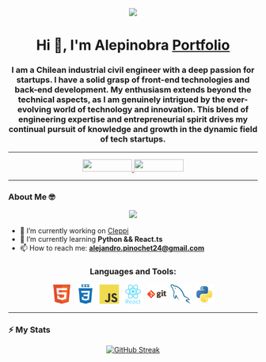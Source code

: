 <div id="header" align="center">
  <img src="https://media.giphy.com/media/7NoNw4pMNTvgc/giphy.gif" width="200"/>
  <h1>Hi 👋, I'm Alepinobra <a href="https://alepinobra.vercel.app/">Portfolio</a></h1>
  <h3>I am a Chilean industrial civil engineer with a deep passion for startups. I have a solid grasp of front-end technologies and back-end development. My enthusiasm extends beyond the technical aspects, as I am genuinely intrigued by the ever-evolving world of technology and innovation. This blend of engineering expertise and entrepreneurial spirit drives my continual pursuit of knowledge and growth in the dynamic field of tech startups.</h3>
</div>

---

<div id="badges" align="center">
  <a href="https://www.linkedin.com/in/apinochet/">
    <img src="https://img.shields.io/badge/LinkedIn-0077B5?style=for-the-badge&logo=linkedin&logoColor=white" width="100" height="25"/>
  </a>
  <a href="https://www.instagram.com/alejandropinochet/">
    <img src="https://img.shields.io/badge/Instagram-E4405F?style=for-the-badge&logo=instagram&logoColor=white" width="100" height="25"/>
  </a>
</div>

---

### About Me 🤓

<div align="center">
  <img src="https://media.giphy.com/media/pFwRzOLfuGHok/giphy.gif" width="200"/>
</div>

- 🔭 I’m currently working on [Cleppi](https://portal.cleppi.cl/)
- 🌱 I’m currently learning **Python && React.ts**
- 📫 How to reach me: **alejandro.pinochet24@gmail.com**

<div align="center">
    <h3>Languages and Tools:</h3>
    <img src="https://github.com/devicons/devicon/blob/master/icons/html5/html5-original.svg" title="HTML5" alt="HTML" width="40" height="40">&nbsp;
    <img src="https://github.com/devicons/devicon/blob/master/icons/css3/css3-plain-wordmark.svg" title="CSS3" alt="CSS" width="40" height="40">&nbsp;
    <img src="https://github.com/devicons/devicon/blob/master/icons/javascript/javascript-original.svg" title="JavaScript" alt="JavaScript" width="40" height="40">&nbsp;
    <img src="https://github.com/devicons/devicon/blob/master/icons/react/react-original-wordmark.svg" title="React" alt="React" width="40" height="40">&nbsp;
    <img src="https://github.com/devicons/devicon/blob/master/icons/git/git-original-wordmark.svg" title="Git" alt="Git" width="40" height="40">&nbsp;
    <img src="https://github.com/devicons/devicon/blob/master/icons/mysql/mysql-original.svg" title="MySQL" alt="MySQL" width="40" height="40">&nbsp;
    <img src="https://github.com/devicons/devicon/blob/master/icons/python/python-original.svg" title="Python" alt="Python" width="40" height="40">
  </div>

---

### ⚡ My Stats
<div align="center">
  <a href="https://git.io/streak-stats"><img src="https://streak-stats.demolab.com?user=alepinobra&theme=tokyonight&hide_border=true&border_radius=10&exclude_days=Sun%2CSat" alt="GitHub Streak" /></a>
</div>
